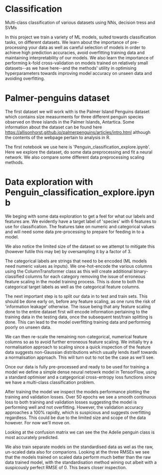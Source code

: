 # Classification
Multi-class classification of various datasets using NNs, decision tress and SVMs

In this project we train a variety of ML models, suited towards classification tasks, on different datasets. We learn about the importance of pre-processing your data as well as careful selection of models in order to achieve high prediction accuracies, avoid overfitting training data and maintaining interpretability of our models. We also learn the importance of performing k-fold cross-validation on models trained on relatively small datasets--as we have here--and the methods' utility in optimising hyperparameters towards improving model accuracy on unseen data and avoiding overfitting.

# Palmer-penguins dataset
The first dataset we will work with is the Palmer Island Penguins dataset which contains size measurments for three different penguin species observed on three islands in the Palmer Islands, Antartica. Some information about the dataset can be found here
https://allisonhorst.github.io/palmerpenguins/articles/intro.html
although the contents of the webpage pertain to analysis in R. 

The first notebook we use here is 'Penguin_classification_explore.ipynb'. Here we explore the dataset, do some data preprocessing and fit a neural network. We also compare some different data preprocessing scaling methods. 

# Data exploration with Penguin_classification_explore.ipynb
We beging with some data exploration to get a feel for what our labels and features are. We evidently have a target label of 'species' with 6 features to use for classification. The features take on numeric and categorical values and will need some data pre-processing to prepare for feeding in to a model.

We also notice the limited size of the dataset so we attempt to mitigate this (however futile this may be) by oversampling it by a factor of 3. 

The categorical labels are strings that need to be encoded (ML models need numeric values as inputs). We one-hot-encode the various columns using the ColumnTransformer class as this will create additional binary-classified columns for each category removing the issue of erroneous feature scaling in the model training process. This is done to both the categorical target labels as well as the categorical feature columns.

The next important step is to split our data in to test and train sets. This should be done early on, before any feature scaling, as one runs the risk of 'information leakage' otherwise. The issue being that any feature scaling done to the entire dataset first will encode information pertaining to the training data in the testing data, once the subsequent test/train splitting is done. This can lead to the model overfitting training data and performing poorly on unseen data.

We can then re-scale the remaining non-categorical, numerical feature columns so as to avoid further erroneous feature scaling. We initially try a normalisation approach to scaling since a quick inspection of the feature data suggests non-Gaussian distributions which usually lends itself towards a normalisation approach. This will turn out to not be the case as we'll see.

Once our data is fully pre-processed and ready to be used for training a model we define a simple dense neural netowrk model in TensorFlow, using a standard optimiser and a catgegorical cross-entropy loss functions since we have a multi-class classification problem.

After training the model we inspect the models performance plotting the training and validation losses. Over 50 epochs we see a smooth continuous loss to both training and validation losses suggesting the model is performing well and not overfitting. However, the validation accuracy approaches a 100% rapidly, which is suspicious and suggests overfitting regardless. This could be due to the limited size and scope of the data however. For now we'll move on.

Looking at the confusion matrix we can see the the Adelie penguin class is most accurately predicted. 

We also train separate models on the standardised data as wel as the raw, un-scaled data also for comparions. Looking at the three RMSEs we see that the models trained on scaled data perform much better than the raw data trained model, with the standardisation method wining out albeit with a suspicously perfect RMSE of 0. This bears closer inspection.


